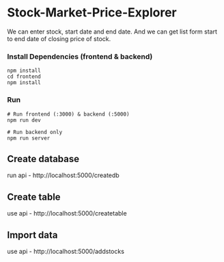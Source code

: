 # Stock-Market-Price-Explorer
We can enter stock, start date and end date. And we can get list form start to end date of closing price of stock.


### Install Dependencies (frontend & backend)

```
npm install
cd frontend
npm install
```

### Run

```
# Run frontend (:3000) & backend (:5000)
npm run dev

# Run backend only
npm run server
```

## Create database
run api - http://localhost:5000/createdb

## Create table
use api - http://localhost:5000/createtable

## Import data
use api - http://localhost:5000/addstocks



